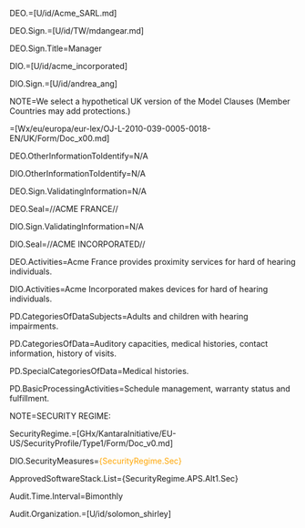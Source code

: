 DEO.=[U/id/Acme_SARL.md]

DEO.Sign.=[U/id/TW/mdangear.md]

DEO.Sign.Title=Manager

DIO.=[U/id/acme_incorporated]

DIO.Sign.=[U/id/andrea_ang]

NOTE=We select a hypothetical UK version of the Model Clauses (Member Countries may add protections.)

=[Wx/eu/europa/eur-lex/OJ-L-2010-039-0005-0018-EN/UK/Form/Doc_x00.md]

DEO.OtherInformationToIdentify=N/A

DIO.OtherInformationToIdentify=N/A

DEO.Sign.ValidatingInformation=N/A

DEO.Seal=//ACME FRANCE//

DIO.Sign.ValidatingInformation=N/A

DIO.Seal=//ACME INCORPORATED//

DEO.Activities=Acme France provides proximity services for hard of hearing individuals.

DIO.Activities=Acme Incorporated makes devices for hard of hearing individuals.

PD.CategoriesOfDataSubjects=Adults and children with hearing impairments.

PD.CategoriesOfData=Auditory capacities, medical histories, contact information, history of visits.

PD.SpecialCategoriesOfData=Medical histories.

PD.BasicProcessingActivities=Schedule management, warranty status and fulfillment.

NOTE=SECURITY REGIME:

SecurityRegime.=[GHx/KantaraInitiative/EU-US/SecurityProfile/Type1/Form/Doc_v0.md]

DIO.SecurityMeasures=<font color="orange">{SecurityRegime.Sec}</font>

ApprovedSoftwareStack.List={SecurityRegime.APS.Alt1.Sec}

Audit.Time.Interval=Bimonthly

Audit.Organization.=[U/id/solomon_shirley]